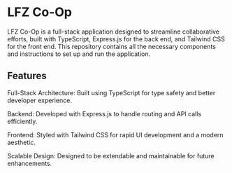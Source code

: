 # LFZ Co-Op

LFZ Co-Op is a full-stack application designed to streamline collaborative efforts, built with TypeScript, Express.js for the back end, and Tailwind CSS for the front end. This repository contains all the necessary components and instructions to set up and run the application.

## Features

Full-Stack Architecture: Built using TypeScript for type safety and better developer experience.

Backend: Developed with Express.js to handle routing and API calls efficiently.

Frontend: Styled with Tailwind CSS for rapid UI development and a modern aesthetic.

Scalable Design: Designed to be extendable and maintainable for future enhancements.
